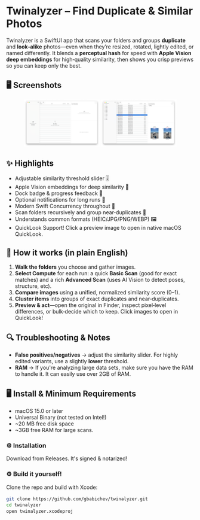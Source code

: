 # Twinalyzer – Find Duplicate & Similar Photos

Twinalyzer is a SwiftUI app that scans your folders and groups **duplicate** and **look‑alike** photos—even when they’re resized, rotated, lightly edited, or named differently. It blends a **perceptual hash** for speed with **Apple Vision deep embeddings** for high‑quality similarity, then shows you crisp previews so you can keep only the best.

## 🖥️ Screenshots 

<p align="center">
    <img src="Documentation/1.png" width="40%">
    <img src="Documentation/2.png" width="40%">
</p>

## ✨ Highlights

- Adjustable similarity threshold slider 🎚️
- Apple Vision embeddings for deep similarity 🔬
- Dock badge & progress feedback 🧮
- Optional notifications for long runs 🔔
- Modern Swift Concurrency throughout 🧵
- Scan folders recursively and group near‑duplicates 📁
- Understands common formats (HEIC/JPG/PNG/WEBP) 🖼️
- QuickLook Support! Click a preview image to open in native macOS QuickLook. 

## 🧠 How it works (in plain English)

1. **Walk the folders** you choose and gather images.  
2. **Select Compute** for each run: a quick **Basic Scan** (good for exact matches) and a rich **Advanced Scan** (uses AI Vision to detect poses, structure, etc).  
3. **Compare images** using a unified, normalized similarity score (0–1).  
4. **Cluster items** into groups of exact duplicates and near‑duplicates.  
5. **Preview & act**—open the original in Finder, inspect pixel‑level differences, or bulk‑decide which to keep. Click images to open in QuickLook! 


## 🔍 Troubleshooting & Notes

- **False positives/negatives** → adjust the similarity slider. For highly edited variants, use a slightly **lower** threshold.
- **RAM** → If you're analyzing large data sets, make sure you have the RAM to handle it. It can easily use over 2GB of RAM. 

## 🖥️ Install & Minimum Requirements

- macOS 15.0 or later  
- Universal Binary (not tested on Intel!)
- ~20 MB free disk space
- ~3GB free RAM for large scans. 


### ⚙️ Installation

Download from Releases. It's signed & notarized!

### ⚙️ Build it yourself!

Clone the repo and build with Xcode:

```bash
git clone https://github.com/gbabichev/twinalyzer.git
cd twinalyzer
open twinalyzer.xcodeproj
```

